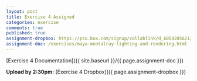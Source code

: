 ```yaml
---
layout: post
title: Exercise 4 Assigned
categories: exercise
comments: true
published: true
assignment-dropbox: https://psu.box.com/signup/collablink/d_6058205621/11e086038985f5
assignment-doc: /exercises/maya-mentalray-lighting-and-rendering.html
---
```


[Exercise 4 Documentation]({{ site.baseurl }}/{{ page.assignment-doc }})

**Upload by 2:30pm:** [Exercise 4 Dropbox]({{ page.assignment-dropbox }})

